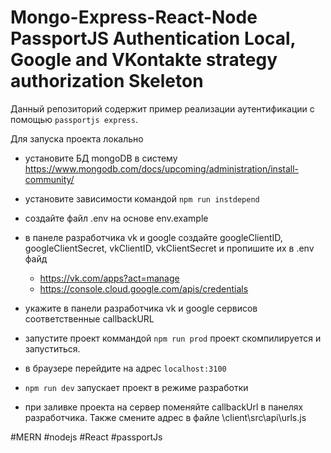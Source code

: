 # Mongo-Express-React-Node PassportJS Authentication Local, Google and VKontakte strategy authorization Skeleton

Данный репозиторий содержит пример реализации аутентификации с помощью `passportjs express`.

Для запуска проекта локально 
- установите БД mongoDB в систему
    https://www.mongodb.com/docs/upcoming/administration/install-community/

- установите зависимости командой `npm run instdepend`
- создайте файл .env на основе env.example
- в панеле разработчика  vk и google создайте 
    googleClientID, googleClientSecret, vkClientID, vkClientSecret
    и пропишите их в .env файд
    
    - https://vk.com/apps?act=manage
    - https://console.cloud.google.com/apis/credentials
    
- укажите в панели разработчика vk и google сервисов соответственные callbackURL 
- запустите проект коммандой `npm run prod` проект скомпилируется и запуститься.
- в браузере перейдите на адрес `localhost:3100`
- `npm run dev` запускает проект в режиме разработки

- при заливке проекта на сервер поменяйте callbackUrl в панелях разработчика. 
    Также смените адрес в файле \client\src\api\urls.js

#MERN #nodejs #React #passportJs
